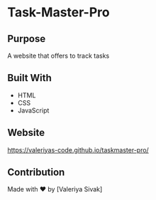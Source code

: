 # Task-Master-Pro

## Purpose
A website that offers to track tasks

## Built With
* HTML
* CSS
* JavaScript

## Website
https://valeriyas-code.github.io/taskmaster-pro/


## Contribution
Made with ❤️ by [Valeriya Sivak]
